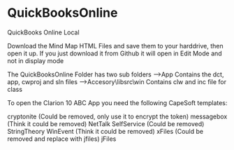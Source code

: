 # QuickBooksOnline
QuickBooks Online Local

Download the Mind Map HTML Files and save them to your harddrive, then open it up. If you just download it from Github it will open in Edit Mode and not  in display mode

The QuickBooksOnline Folder has two sub folders
-->App
    Contains the dct, app, cwproj and sln files
-->Accesory\libsrc\win
    Contains clw and inc file for class
    
To open the Clarion 10 ABC App you need the following CapeSoft templates:

  cryptonite    (Could be removed, only use it to encrypt the token)
  messagebox    (Think it could be removed)
  NetTalk
  SelfService   (Could be removed)
  StringTheory
  WinEvent      (Think it could be removed)
  xFiles        (Could be removed and replace with jfiles)
  jFiles
  
